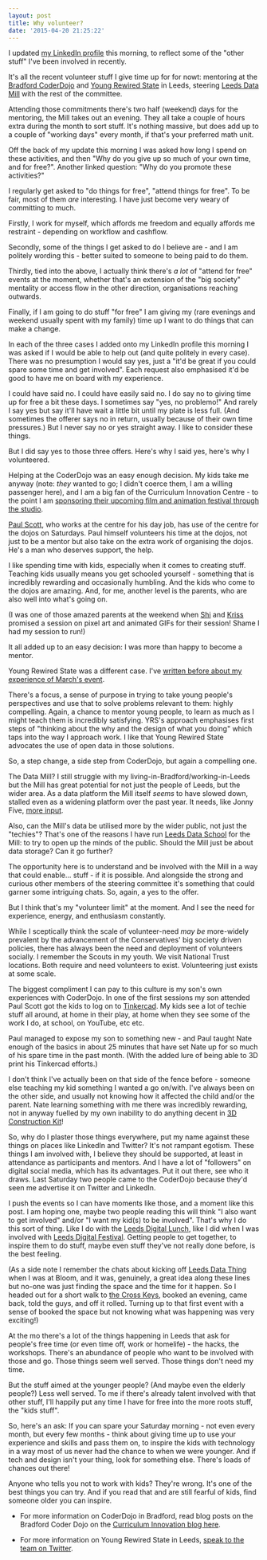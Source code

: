 ```yaml
---
layout: post
title: Why volunteer?
date: '2015-04-20 21:25:22'
---
```


I updated [my LinkedIn profile](https://uk.linkedin.com/in/siwilson) this morning, to reflect some of the "other stuff" I've been involved in recently.

It's all the recent volunteer stuff I give time up for for nowt: mentoring at the [Bradford CoderDojo](http://www.ticbradford.com/coderdojo) and [Young Rewired State](http://www.yrs.io/) in Leeds, steering [Leeds Data Mill](http://www.leedsdatamill.org/) with the rest of the committee.

Attending those commitments there's two half (weekend) days for the mentoring, the Mill takes out an evening. They all take a couple of hours extra during the month to sort stuff. It's nothing massive, but does add up to a couple of "working days" every month, if that's your preferred math unit.

Off the back of my update this morning I was asked how long I spend on these activities, and then "Why do you give up so much of your own time, and for free?". Another linked question: "Why do you promote these activities?"

I regularly get asked to "do things for free", "attend things for free". To be fair, most of them *are* interesting. I have just become very weary of committing to much.

Firstly, I work for myself, which affords me freedom and equally affords me restraint - depending on workflow and cashflow.

Secondly, some of the things I get asked to do I believe are - and I am politely wording this - better suited to someone to being paid to do them.

Thirdly, tied into the above, I actually think there's *a lot* of "attend for free" events at the moment, whether that's an extension of the "big society" mentality or access flow in the other direction, organisations reaching outwards.

Finally, if I am going to do stuff "for free" I am giving my (rare evenings and weekend usually spent with my family) time up I want to do things that can make a change.

In each of the three cases I added onto my LinkedIn profile this morning I was asked if I would be able to help out (and quite politely in every case). There was no presumption I would say yes, just a "it'd be great if you could spare some time and get involved". Each request also emphasised it'd be good to have me on board with my experience.

I could have said no. I could have easily said no. I do say no to giving time up for free a bit these days. I sometimes say "yes, no problemo!" And rarely I say yes but say it'll have wait a little bit until my plate is less full. (And sometimes the offerer says no in return, usually because of their own time pressures.) But I never say no or yes straight away. I like to consider these things.

But I did say yes to those three offers. Here's why I said yes, here's why I volunteered.

Helping at the CoderDojo was an easy enough decision. My kids take me anyway (note: *they* wanted to go; I didn't coerce them, I am a willing passenger here), and I am a big fan of the Curriculum Innovation Centre - to the point I am [sponsoring their upcoming film and animation festival through the studio](http://www.studioofthings.com/studio-sponsoring-bradford-schools-2015-film-and-animation-festival).

[Paul Scott](https://twitter.com/Pederosa), who works at the centre for his day job, has use of the centre for the dojos on Saturdays. Paul himself volunteers his time at the dojos, not just to be a mentor but also take on the extra work of organising the dojos. He's a man who deserves support, the help.

I like spending time with kids, especially when it comes to creating stuff. Teaching kids usually means you get schooled yourself - something that is incredibly rewarding and occasionally humbling. And the kids who come to the dojos are amazing. And, for me, another level is the parents, who are also well into what's going on.

(I was one of those amazed parents at the weekend when [Shi](https://twitter.com/shi) and [Kriss](https://twitter.com/wetgenes) promised a session on pixel art and animated GIFs for their session! Shame I had my session to run!)

It all added up to an easy decision: I was more than happy to become a mentor.

Young Rewired State was a different case. I've [written before about my experience of March's event](http://www.ermlikeyeah.com/getting-hyperlocal-with-young-people-in-leeds-2/).

There's a focus, a sense of purpose in trying to take young people's perspectives and use that to solve problems relevant to them: highly compelling. Again, a chance to mentor young people, to learn as much as I might teach them is incredibly satisfying. YRS's approach emphasises first steps of "thinking about the why and the design of what you doing" which taps into the way I approach work. I like that Young Rewired State advocates the use of open data in those solutions.

So, a step change, a side step from CoderDojo, but again a compelling one.

The Data Mill? I still struggle with my living-in-Bradford/working-in-Leeds but the Mill has great potential for not just the people of Leeds, but the wider area. As a data platform the Mill itself *seems* to have slowed down, stalled even as a widening platform over the past year. It needs, like Jonny Five, [more input](https://www.youtube.com/watch?v=Pj-qBUWOYfE).

Also, can the Mill's data be utilised more by the wider public, not just the "techies"? That's one of the reasons I have run [Leeds Data School](http://www.studioofthings.com/leeds-data-school) for the Mill: to try to open up the minds of the public. Should the Mill just be about data storage? Can it go further?

The opportunity here is to understand and be involved with the Mill in a way that could enable... stuff - if it is possible. And alongside the strong and curious other members of the steering committee it's something that could garner some intriguing chats. So, again, a yes to the offer.

But I think that's my "volunteer limit" at the moment. And I see the need for experience, energy, and enthusiasm constantly. 

While I sceptically think the scale of volunteer-need *may be* more-widely prevalent by the advancement of the Conservatives' big society driven policies, there has always been the need and deployment of volunteers socially. I remember the Scouts in my youth. We visit National Trust locations. Both require and need volunteers to exist. Volunteering just exists at some scale.

The biggest compliment I can pay to this culture is my son's own experiences with CoderDojo. In one of the first sessions my son attended Paul Scott got the kids to log on to [Tinkercad](https://www.tinkercad.com/). My kids see a lot of techie stuff all around, at home in their play, at home when they see some of the work I do, at school, on YouTube, etc etc.

Paul managed to expose my son to something new - and Paul taught Nate enough of the basics in about 25 minutes that have set Nate up for so much of his spare time in the past month. (With the added lure of being able to 3D print his Tinkercad efforts.)

I don't think I've actually been on that side of the fence before - someone else teaching my kid something I wanted a go on/with. I've always been on the other side, and usually not knowing how it affected the child and/or the parent. Nate learning something with me there was incredibly rewarding, not in anyway fuelled by my own inability to do anything decent in [3D Construction Kit](http://en.wikipedia.org/wiki/3D_Construction_Kit)!

So, why do I plaster those things everywhere, put my name against these things on places like LinkedIn and Twitter? It's not rampant egotism. These things I am involved with, I believe they should be supported, at least in attendance as participants and mentors. And I have a lot of "followers" on digital social media, which has its advantages. Put it out there, see who it draws. Last Saturday two people came to the CoderDojo because they'd seen me advertise it on Twitter and LinkedIn.

I push the events so I can have moments like those, and a moment like this post. I am hoping one, maybe two people reading this will think "I also want to get involved" and/or "I want my kid(s) to be involved". That's why I do this sort of thing. Like I do with the [Leeds Digital Lunch](http://leedsdigitallunch.studioofthings.com/), like I did when I was involved with [Leeds Digital Festival](http://www.theguardian.com/uk/the-northerner/2012/oct/05/leeds-digital-britain). Getting people to get together, to inspire them to do stuff, maybe even stuff they've not really done before, is the best feeling.

(As a side note I remember the chats about kicking off [Leeds Data Thing](http://www.leedsdatathing.co.uk/) when I was at Bloom, and it was, genuinely, a great idea along these lines but no-one was just finding the space and the time for it happen. So I headed out for a short walk to [the Cross Keys](http://www.the-crosskeys.com/), booked an evening, came back, told the guys, and off it rolled. Turning up to that first event with a sense of booked the space but not knowing what was happening was very exciting!)

At the mo there's a lot of the things happening in Leeds that ask for people's free time (or even time off, work or homelife) - the hacks, the workshops. There's an abundance of people who want to be involved with those and go. Those things seem well served. Those things don't need my time.

But the stuff aimed at the younger people? (And maybe even the elderly people?) Less well served. To me if there's already talent involved with that other stuff, I'll happily put any time I have for free into the more roots stuff, the "kids stuff".

So, here's an ask: If you can spare your Saturday morning - not even every month, but every few months - think about giving time up to use your experience and skills and pass them on, to inspire the kids with technology in a way most of us never had the chance to when we were younger. And if tech and design isn't your thing, look for something else. There's loads of chances out there!

Anyone who tells you not to work with kids? They're wrong. It's one of the best things you can try. And if you read that and are still fearful of kids, find someone older you can inspire.

* For more information on CoderDojo in Bradford, read blog posts on the Bradford Coder Dojo on the [Curriculum Innovation blog here](http://theblog.is/lac/category/bradford_coderdojo/).

* For more information on Young Rewired State in Leeds, [speak to the team on Twitter](https://twitter.com/yrsleeds).